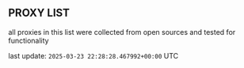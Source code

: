 ## PROXY LIST

all proxies in this list were collected from open sources and tested for functionality

last update: `2025-03-23 22:28:28.467992+00:00` UTC